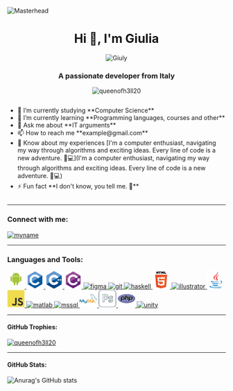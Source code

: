 ![Masterhead](https://cdn.pixabay.com/photo/2016/08/03/09/04/universe-1566161_1280.jpg)
<h1 align="center">Hi 👋, I'm Giulia</h1>  
  <p align="center"> <img src="C:\Users\Hp\Downloads\_4ef4aee8-0e00-4348-aed1-221f077e38f2-photoaidcom-cropped.jpg" width="200" alt="Giuly"/> </p>
<h3 align="center">A passionate developer from Italy</h3>

<p align="center"> <img src="https://komarev.com/ghpvc/?username=queenofh3ll20&color=blueviolet&base=125" alt="queenofh3ll20" /> </p>  

<div style="display: flex; align-items: center;">
  <div style="flex: 1;">
    <ul>
      <li>🔭 I’m currently studying **Computer Science**</li>
      <li>🌱 I’m currently learning **Programming languages, courses and other**</li>
      <li>💬 Ask me about **IT arguments**</li>
      <li>📫 How to reach me **example@gmail.com**</li>
      <li>📄 Know about my experiences [I'm a computer enthusiast, navigating my way through algorithms and exciting ideas. Every line of code is a new adventure. 🚀💻](I'm a computer enthusiast, navigating my way through algorithms and exciting ideas. Every line of code is a new adventure. 🚀💻)</li>
      <li>⚡ Fun fact **I don't know, you tell me. 🤔**</li>
    </ul>
  </div>
</div>

---

<h3 align="left">Connect with me:</h3>  
<p align="left">  
<a href="https://linkedin.com/in/myname" target="blank"><img align="center" src="https://raw.githubusercontent.com/rahuldkjain/github-profile-readme-generator/master/src/images/icons/Social/linked-in-alt.svg" alt="myname" height="30" width="40" /></a>  
</p>  

---
  
<h3 align="left">Languages and Tools:</h3>  
<p align="left"> <a href="https://developer.android.com" target="_blank" rel="noreferrer"> <img src="https://raw.githubusercontent.com/devicons/devicon/master/icons/android/android-original-wordmark.svg" alt="android" width="40" height="40"/> </a> <a href="https://www.cprogramming.com/" target="_blank" rel="noreferrer"> <img src="https://raw.githubusercontent.com/devicons/devicon/master/icons/c/c-original.svg" alt="c" width="40" height="40"/> </a> <a href="https://www.w3schools.com/cpp/" target="_blank" rel="noreferrer"> <img src="https://raw.githubusercontent.com/devicons/devicon/master/icons/cplusplus/cplusplus-original.svg" alt="cplusplus" width="40" height="40"/> </a> <a href="https://www.w3schools.com/cs/" target="_blank" rel="noreferrer"> <img src="https://raw.githubusercontent.com/devicons/devicon/master/icons/csharp/csharp-original.svg" alt="csharp" width="40" height="40"/> </a> <a href="https://www.figma.com/" target="_blank" rel="noreferrer"> <img src="https://www.vectorlogo.zone/logos/figma/figma-icon.svg" alt="figma" width="40" height="40"/> </a> <a href="https://git-scm.com/" target="_blank" rel="noreferrer"> <img src="https://www.vectorlogo.zone/logos/git-scm/git-scm-icon.svg" alt="git" width="40" height="40"/> </a> <a href="https://www.haskell.org/" target="_blank" rel="noreferrer"> <img src="https://upload.wikimedia.org/wikipedia/commons/1/1c/Haskell-Logo.svg" alt="haskell" width="40" height="40"/> </a> <a href="https://www.w3.org/html/" target="_blank" rel="noreferrer"> <img src="https://raw.githubusercontent.com/devicons/devicon/master/icons/html5/html5-original-wordmark.svg" alt="html5" width="40" height="40"/> </a> <a href="https://www.adobe.com/in/products/illustrator.html" target="_blank" rel="noreferrer"> <img src="https://www.vectorlogo.zone/logos/adobe_illustrator/adobe_illustrator-icon.svg" alt="illustrator" width="40" height="40"/> </a> <a href="https://www.java.com" target="_blank" rel="noreferrer"> <img src="https://raw.githubusercontent.com/devicons/devicon/master/icons/java/java-original.svg" alt="java" width="40" height="40"/> </a> <a href="https://developer.mozilla.org/en-US/docs/Web/JavaScript" target="_blank" rel="noreferrer"> <img src="https://raw.githubusercontent.com/devicons/devicon/master/icons/javascript/javascript-original.svg" alt="javascript" width="40" height="40"/> </a> <a href="https://www.mathworks.com/" target="_blank" rel="noreferrer"> <img src="https://upload.wikimedia.org/wikipedia/commons/2/21/Matlab_Logo.png" alt="matlab" width="40" height="40"/> </a> <a href="https://www.microsoft.com/en-us/sql-server" target="_blank" rel="noreferrer"> <img src="https://www.svgrepo.com/show/303229/microsoft-sql-server-logo.svg" alt="mssql" width="40" height="40"/> </a> <a href="https://www.mysql.com/" target="_blank" rel="noreferrer"> <img src="https://raw.githubusercontent.com/devicons/devicon/master/icons/mysql/mysql-original-wordmark.svg" alt="mysql" width="40" height="40"/> </a> <a href="https://www.photoshop.com/en" target="_blank" rel="noreferrer"> <img src="https://raw.githubusercontent.com/devicons/devicon/master/icons/photoshop/photoshop-line.svg" alt="photoshop" width="40" height="40"/> </a> <a href="https://www.php.net" target="_blank" rel="noreferrer"> <img src="https://raw.githubusercontent.com/devicons/devicon/master/icons/php/php-original.svg" alt="php" width="40" height="40"/> </a> <a href="https://unity.com/" target="_blank" rel="noreferrer"> <img src="https://www.vectorlogo.zone/logos/unity3d/unity3d-icon.svg" alt="unity" width="40" height="40"/> </a> </p>  

---

<h4 align="left">GitHub Trophies:</h4> 
<p align="left"> <a href="https://github.com/ryo-ma/github-profile-trophy"><img src="https://github-profile-trophy.vercel.app/?username=queenofh3ll20&theme=algolia" alt="queenofh3ll20" /></a> </p>  

---

<h4 align="left">GitHub Stats:</h4> 

![Anurag's GitHub stats](https://github-readme-stats.vercel.app/api?username=queenofh3ll20&show_icons=true&theme=tokyonight)


